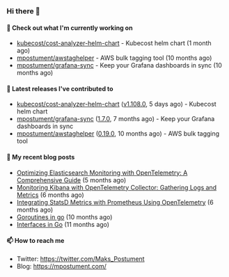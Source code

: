 ### Hi there 👋

#### 👷 Check out what I'm currently working on

- [kubecost/cost-analyzer-helm-chart](https://github.com/kubecost/cost-analyzer-helm-chart) - Kubecost helm chart (1 month ago)
- [mpostument/awstaghelper](https://github.com/mpostument/awstaghelper) - AWS bulk tagging tool (10 months ago)
- [mpostument/grafana-sync](https://github.com/mpostument/grafana-sync) - Keep your Grafana dashboards in sync (10 months ago)

#### 🔭 Latest releases I've contributed to

- [kubecost/cost-analyzer-helm-chart](https://github.com/kubecost/cost-analyzer-helm-chart) ([v1.108.0](https://github.com/kubecost/cost-analyzer-helm-chart/releases/tag/v1.108.0), 5 days ago) - Kubecost helm chart
- [mpostument/grafana-sync](https://github.com/mpostument/grafana-sync) ([1.7.0](https://github.com/mpostument/grafana-sync/releases/tag/1.7.0), 7 months ago) - Keep your Grafana dashboards in sync
- [mpostument/awstaghelper](https://github.com/mpostument/awstaghelper) ([0.19.0](https://github.com/mpostument/awstaghelper/releases/tag/0.19.0), 10 months ago) - AWS bulk tagging tool

#### 📜 My recent blog posts

- [Optimizing Elasticsearch Monitoring with OpenTelemetry: A Comprehensive Guide](https://mpostument.com/posts/programming/observability/otel-elasticsearch/) (5 months ago)
- [Monitoring Kibana with OpenTelemetry Collector: Gathering Logs and Metrics](https://mpostument.com/posts/programming/observability/otel-kibana/) (6 months ago)
- [Integrating StatsD Metrics with Prometheus Using OpenTelemetry](https://mpostument.com/posts/programming/observability/otel-statsd/) (6 months ago)
- [Goroutines in go](https://mpostument.com/posts/programming/golang/basics/go-routines/) (10 months ago)
- [Interfaces in Go](https://mpostument.com/posts/programming/golang/basics/go-interfaces/) (11 months ago)

#### 📫 How to reach me

- Twitter: https://twitter.com/Maks_Postument
- Blog: https://mpostument.com/
